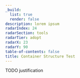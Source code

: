 ```yaml
---
_build:
  list: true
  render: false
description: lorem ipsum
radarIndex: 24
radarSection: tools
radarTier: adopt
radarX: 23
radarY: 90
table-of-contents: false
title: Container Structure Test
---
```


TODO justification
